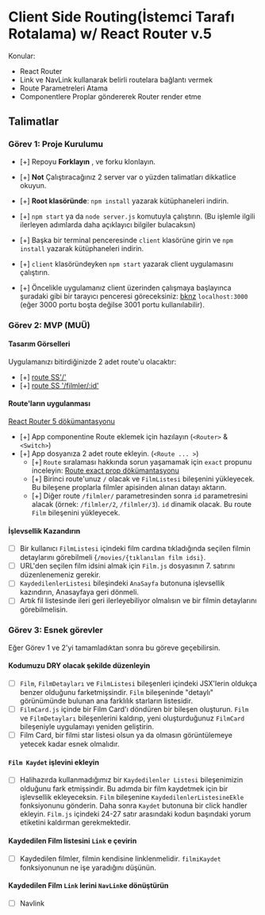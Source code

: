 # Client Side Routing(İstemci Tarafı Rotalama) w/ React Router v.5

Konular:

* React Router
* Link ve NavLink kullanarak belirli routelara bağlantı vermek
* Route Parametreleri Atama
* Componentlere Proplar göndererek Router render etme

## Talimatlar

### Görev 1: Proje Kurulumu

* [+] Repoyu **Forklayın** , ve forku klonlayın.
* [+] **Not** Çalıştıracağınız 2 server var o yüzden talimatları dikkatlice okuyun.
* [+] **Root klasöründe**: `npm install` yazarak kütüphaneleri indirin.
* [+] `npm start` ya da `node server.js` komutuyla çalıştırın. (Bu işlemle ilgili ilerleyen adımlarda daha açıklayıcı bilgiler bulacaksın)
* [+] Başka bir terminal penceresinde `client` klasörüne girin ve `npm install` yazarak kütüphaneleri indirin.
* [+] `client` klasöründeyken `npm start` yazarak client uygulamasını çalıştırın.

* [+] Öncelikle uygulamanız client üzerinden çalışmaya başlayınca şuradaki gibi bir tarayıcı penceresi göreceksiniz:  [bknz](./Assets/filmler-anasayfa.png) `localhost:3000` (eğer 3000 portu boşta değilse 3001 portu kullanılabilir).

### Görev 2: MVP (MUÜ)

#### Tasarım Görselleri

Uygulamanızı bitirdiğinizde 2 adet route'u olacaktır:

* [+] [route SS'/'](./Assets/ilk-route.png)
* [+] [route SS '/filmler/:id'](./Assets/ikinci-route.png)

#### Route'ların uygulanması

[React Router 5 dökümantasyonu](https://v5.reactrouter.com/web/guides/quick-start)

* [+] App componentine Route eklemek için hazılayın (`<Router>` & `<Switch>`)
* [+] App dosyanıza 2 adet route ekleyin. (`<Route ... >`)
  * [+] `Route` sıralaması hakkında sorun yaşamamak için `exact` propunu inceleyin: [Route exact prop dökümantasyonu](https://v5.reactrouter.com/web/api/Route/exact-bool)  
  * [+] Birinci route'unuz `/` olacak ve `FilmListesi` bileşenini yükleyecek. Bu bileşene proplarla filmler apisinden alınan datayı aktarın.
  * [+] Diğer route `/filmler/` parametresinden sonra `id` parametresini alacak (örnek: `/filmler/2`, `/filmler/3`). `id` dinamik olacak. Bu route `Film` bileşenini yükleyecek.

#### İşlevsellik Kazandırın

* [ ] Bir kullanıcı `FilmListesi` içindeki film cardına tıkladığında seçilen filmin detaylarını görebilmeli {`/movies/{tıklanılan film idsi}`.
* [ ] URL'den seçilen film idsini almak için `Film.js` dosyasının 7. satırını düzenlenemeniz gerekir.
* [ ] `KaydedilenlerListesi` bileşindeki `AnaSayfa` butonuna işlevsellik kazındırın, Anasayfaya geri dönmeli.
* [ ] Artık fil listesinde ileri geri ilerleyebiliyor olmalısın ve bir filmin detaylarını görebilmelisin.

### Görev 3: Esnek görevler

Eğer Görev 1 ve 2'yi tamamladıktan sonra bu göreve geçebilirsin.

#### Kodumuzu DRY olacak şekilde düzenleyin

* [ ] `Film`, `FilmDetayları` ve `FilmListesi` bileşenleri içindeki JSX'lerin oldukça benzer olduğunu farketmişsindir. `Film` bileşeninde "detaylı" görünümünde bulunan ana farklılık starların listesidir.
* [ ] `FilmCard.js` içinde bir Film Card'ı döndüren bir bileşen oluşturun. `Film` ve `FilmDetayları` bileşenlerini kaldırıp, yeni oluşturduğunuz `FilmCard` bileşeniyle uygulamayı yeniden geliştirin.
* [ ] Film Card, bir filmi star listesi olsun ya da olmasın görüntülemeye yetecek kadar esnek olmalıdır.

#### `Film Kaydet` işlevini ekleyin

* [ ] Halihazırda kullanmadığımız bir `Kaydedilenler Listesi` bileşenimizin olduğunu fark etmişsindir. Bu adımda bir film kaydetmek için bir işlevsellik ekleyeceksin. `Film` bileşenine `KaydedilenlerListesineEkle` fonksiyonunu gönderin. Daha sonra `Kaydet` butonuna bir click handler ekleyin. `Film.js` içindeki 24-27 satır arasındaki kodun başındaki yorum etiketini kaldırman gerekmektedir.

#### Kaydedilen Film listesini `Link` e çevirin

* [ ] Kaydedilen filmler, filmin kendisine linklenmelidir. `filmiKaydet` fonksiyonunun ne işe yaradığını düşünün.

#### Kaydedilen Film `Link` lerini `NavLink`e dönüştürün

* [ ] Navlink
